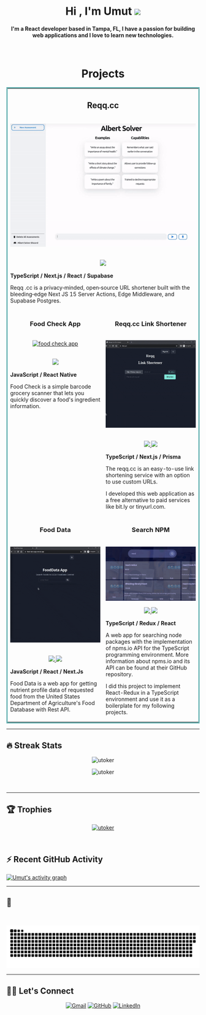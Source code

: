 <h1 align="center">Hi , I'm Umut <img src="https://media.giphy.com/media/hvRJCLFzcasrR4ia7z/giphy.gif" width="35"></h1>

<h4 align="center">
I'm a React developer based in Tampa, FL, I have a passion for building web applications and I love to learn new technologies. <br />
</h4>
<br>

<table bordercolor="#66b2b2" align="center">
  <thead>
  <h1 align="center">Projects</h1>
  </thead>
  <tbody>
  <tr>
  <td colspan="2">
  <h2 align="center">Reqq.cc</h3>
<br />
<a target="_blank" href="https://github.com/utoker/link-shortener/tree/main/">
<div align="center">
<a target="_blank" href="https://github.com/utoker/link-shortener/tree/main/">
    <img src="./public/albert.gif" alt="Reqq.cc" />
</a>
</div>
</a>
<br />
<p align="center">

  <a href="https://github.com/utoker/link-shortener" target="_blank">
    <img src="https://img.shields.io/static/v1?label=|&message=REPO&color=23555f&style=plastic&logo=github&logo-color=white"/>
  </a>
  <!-- <a href="https://utoker.com/" target="_blank">
    <img src="https://img.shields.io/static/v1?label=&message=WEBSITE&color=cdf998&style=plastic"/>
  </a> -->
      </p>
        <p><strong>TypeScript / Next.js / React / Supabase</strong></p>
        <p>Reqq .cc is a privacy‑minded, open‑source URL shortener built with the bleeding‑edge Next JS 15 Server Actions, Edge Middleware, and Supabase Postgres.</p>
  </td>
  </tr>
  <tr>
  <td width="50%" valign="top">
<h3 align="center">Food Check App</h3>
<br />
<a target="_blank" href="https://github.com/utoker/food-check/tree/main/">
<div align="center">
<a target="_blank" href="https://github.com/utoker/food-check/tree/main/">
    <img src="./public/food-check.gif" alt="food check app" />
</a>
</div>
</a>
<br />
<p align="center">

  <a href="https://github.com/utoker/food-check" target="_blank">
    <img src="https://img.shields.io/static/v1?label=|&message=REPO&color=23555f&style=plastic&logo=github&logo-color=white"/>
  </a>
  <!-- <a href="https://utoker.com/" target="_blank">
    <img src="https://img.shields.io/static/v1?label=&message=WEBSITE&color=cdf998&style=plastic"/>
  </a> -->
      </p>
        <p><strong>JavaScript / React Native</strong></p>
        <p>Food Check is a simple barcode grocery scanner that lets you quickly discover a food's ingredient information.</p>
    </td> 
    <td width="50%" valign="top">
      <h3 align="center">Reqq.cc Link Shortener</h3>
        <br />
        <div align="center">
        <a target="_blank" href="https://reqq.cc">
            <img src="./public/reqq.gif" alt="reqq.cc link shortener"/>
        </a>
        </div>
        <br />
        <p align="center">
          
  <a href="https://github.com/utoker/link-shortener">
    <img src="https://img.shields.io/static/v1?label=|&message=REPO&color=23555f&style=plastic&logo=github&logo-color=white"/>
  </a>  
  <a href="https://reqq.cc" target="_blank">
    <img src="https://img.shields.io/static/v1?label=&message=WEBSITE&color=cdf998&style=plastic"/>
  </a>
      </p>
        <p><strong>TypeScript / Next.js / Prisma</strong></p> 
        <p>The reqq.cc is an easy-to-use link shortening service with an option to use custom URLs.

I developed this web application as a free alternative to paid services like bit.ly or tinyurl.com.</p>

</td>
  </tr>
  <tr>
    <td width="50%" valign="top">
      <h3 align="center">Food Data</h3>
        <br />
        <div align="center">
      <a target="_blank" href="https://food-data-app.vercel.app/">
            <img src="./public/food-data.gif" alt="food data app"/>
        </a>
        </div>
        <br />
        <p align="center">
          
  <a href="https://github.com/utoker/FoodData-App" target="_blank">
    <img src="https://img.shields.io/static/v1?label=|&message=REPO&color=23555f&style=plastic&logo=github&logo-color=white"/>
  </a>
  <a href="https://food-data-app.vercel.app/" target="_blank">
    <img src="https://img.shields.io/static/v1?label=&message=WEBSITE&color=cdf998&style=plastic"/>
  </a>
      </p>
        <p><strong>JavaScript / React / Next.Js</strong></p> 
        <p>Food Data is a web app for getting nutrient profile data of requested food from the United States Department of Agriculture's Food Database with Rest API.</p>

</td>

   <td width="50%" valign="top">
      <h3 align="center">Search NPM</h3>
        <br />
        <a target="_blank" href="https://search-npm.vercel.app/">
            <img src="./public/search-npm-1000x600.png" width="100%" alt="Search NPM" />
        </a>
        <br />
        <p align="center">
          
  <a href="https://github.com/utoker/search-npm" target="_blank">
    <img src="https://img.shields.io/static/v1?label=|&message=REPO&color=23555f&style=plastic&logo=github&logo-color=white"/>
  </a>  
  <a href="https://search-npm.vercel.app/" target="_blank">
    <img src="https://img.shields.io/static/v1?label=&message=WEBSITE&color=cdf998&style=plastic"/>
  </a>
      </p>
        <p><strong>TypeScript / Redux / React</strong></p>
        <p> A web app for searching node packages with the implementation of npms.io API for the TypeScript programming environment. More information about npms.io and its API can be found at their GitHub repository.

I did this project to implement React-Redux in a TypeScript environment and use it as a boilerplate for my following projects.</p>

</td>
  </tr>
  <tbody>
</table>

<hr/>

## 🔥 Streak Stats

<p align="center"><img src="https://github-readme-streak-stats.herokuapp.com?user=utoker&theme=dracula" alt="utoker" /></p>
<p align="center"><img src="https://github-readme-stats.vercel.app/api/top-langs/?username=utoker&theme=dracula&layout=compact&count_private=true" alt="utoker" /></p>
<br>
<hr/>

## 🏆 Trophies

<p align="center"> <a href="https://github.com/utoker"><img
      src="https://github-profile-trophy.vercel.app/?username=utoker&row=1&column=3&theme=dracula" alt="utoker" /></a>  </p>

<br>
<!-- <hr/> -->

## ⚡ Recent GitHub Activity

<a href="https://github.com/utoker"><img alt="Umut's activity graph" src="https://activity-graph.herokuapp.com/graph?username=utoker&custom_title=Umuts%20Contribution%20Graph&theme=react-dark" /></a>

<hr/>

## 🐍

  <br>
  <p align="center">
  <img src="./public/github-user-contribution.svg" alt="snake"></center>
</p>

<hr/>

## 🙋‍♀️ Let's Connect

<p align="center">
	<a href="mailto:utoker@gmail.com"><img src="https://img.icons8.com/bubbles/50/000000/gmail.png" title='Gmail' alt="Gmail"/></a>
	<a href="https://github.com/utoker"><img src="https://img.icons8.com/bubbles/50/000000/github.png" title='GitHub' alt="GitHub"/></a>
	<a href="https://www.linkedin.com/in/utoker/"><img src="https://img.icons8.com/bubbles/50/000000/linkedin.png" title='LinkedIn' alt="LinkedIn"/></a>

</p>
